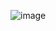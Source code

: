 
![image](https://github.com/BIBS23/Compiler-Design-Lab/assets/83808936/689209ac-8185-4d4c-9e8c-aaea7bcf7936)
